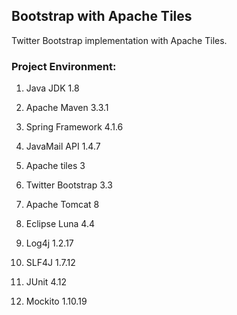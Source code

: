 ## Bootstrap with Apache Tiles ##
Twitter Bootstrap implementation with Apache Tiles.



### Project Environment: ###
1. Java JDK 1.8

2. Apache Maven 3.3.1

3. Spring Framework 4.1.6

4. JavaMail API  1.4.7

5. Apache tiles 3

6. Twitter Bootstrap 3.3

7. Apache Tomcat 8

8. Eclipse Luna 4.4

9. Log4j 1.2.17

10. SLF4J 1.7.12

11. JUnit 4.12

12. Mockito 1.10.19
